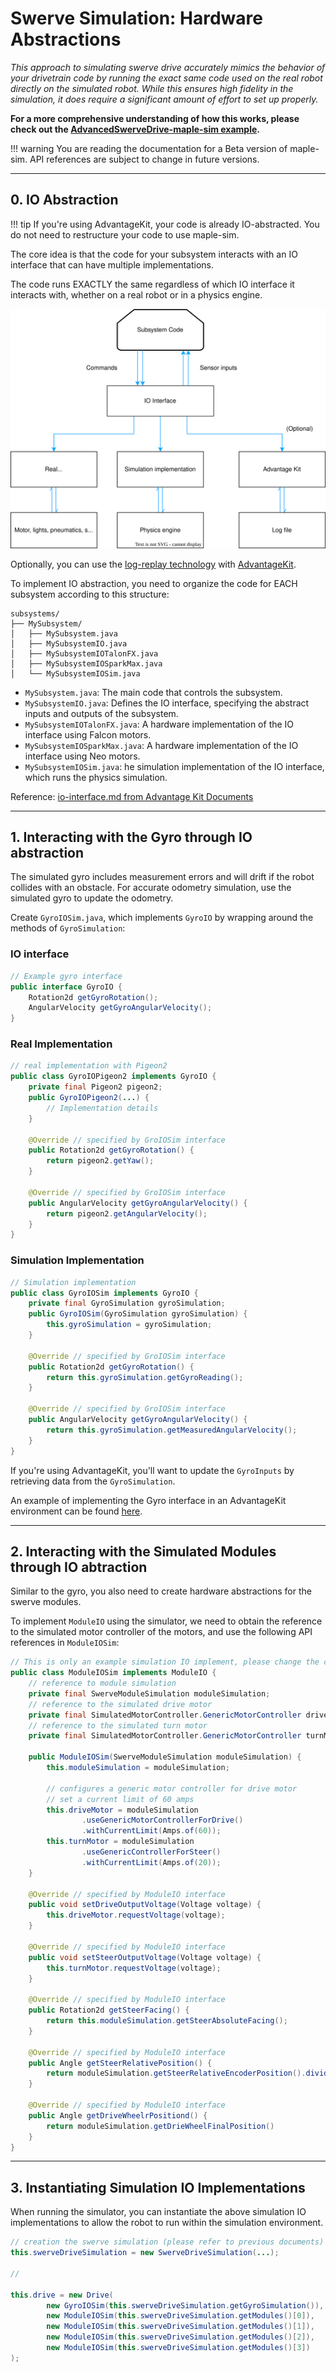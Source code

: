 # Swerve Simulation: Hardware Abstractions

*This approach to simulating swerve drive accurately mimics the behavior of your drivetrain code by running the exact same code used on the real robot directly on the simulated robot. While this ensures high fidelity in the simulation, it does require a significant amount of effort to set up properly.*

**For a more comprehensive understanding of how this works, please check out the [AdvancedSwerveDrive-maple-sim example](https://github.com/Shenzhen-Robotics-Alliance/maple-sim/blob/main/templates/AdvantageKit_AdvancedSwerveDriveProject/).**

!!! warning
      You are reading the documentation for a Beta version of maple-sim. API references are subject to change in future versions.

---
## 0. IO Abstraction

!!! tip 
      If you're using AdvantageKit, your code is already IO-abstracted. You do not need to restructure your code to use maple-sim.

The core idea is that the code for your subsystem interacts with an IO interface that can have multiple implementations.

The code runs EXACTLY the same regardless of which IO interface it interacts with, whether on a real robot or in a physics engine.

![](media/hardware%20abstraction.svg)

Optionally, you can use the [log-replay technology](https://github.com/Mechanical-Advantage/AdvantageKit/blob/main/docs/docs/what-is-advantagekit/index.md) with [AdvantageKit](https://github.com/Mechanical-Advantage/AdvantageKit).

To implement IO abstraction, you need to organize the code for EACH subsystem according to this structure:

```
subsystems/
├── MySubsystem/
│   ├── MySubsystem.java
│   ├── MySubsystemIO.java
│   ├── MySubsystemIOTalonFX.java
│   ├── MySubsystemIOSparkMax.java
│   └── MySubsystemIOSim.java
```

- `MySubsystem.java`:  The main code that controls the subsystem.
- `MySubsystemIO.java`: Defines the IO interface, specifying the abstract inputs and outputs of the subsystem.
- `MySubsystemIOTalonFX.java`: A hardware implementation of the IO interface using Falcon motors.
- `MySubsystemIOSparkMax.java`: A hardware implementation of the IO interface using Neo motors.
- `MySubsystemIOSim.java`: he simulation implementation of the IO interface, which runs the physics simulation.

Reference: [io-interface.md from Advantage Kit Documents](https://github.com/Mechanical-Advantage/AdvantageKit/blob/main/docs/docs/recording-inputs/io-interfaces.md)

---
## 1. Interacting with the Gyro through IO abstraction
The simulated gyro includes measurement errors and will drift if the robot collides with an obstacle. For accurate odometry simulation, use the simulated gyro to update the odometry.

Create `GyroIOSim.java`, which implements `GyroIO` by wrapping around the methods of `GyroSimulation`:

### IO interface
```java
// Example gyro interface
public interface GyroIO {
    Rotation2d getGyroRotation();
    AngularVelocity getGyroAngularVelocity();
}
```

### Real Implementation

```java
// real implementation with Pigeon2
public class GyroIOPigeon2 implements GyroIO {
    private final Pigeon2 pigeon2;
    public GyroIOPigeon2(...) {
        // Implementation details
    }
    
    @Override // specified by GroIOSim interface
    public Rotation2d getGyroRotation() {
        return pigeon2.getYaw();
    }
    
    @Override // specified by GroIOSim interface
    public AngularVelocity getGyroAngularVelocity() {
        return pigeon2.getAngularVelocity();
    }
}
```

### Simulation Implementation

```java
// Simulation implementation
public class GyroIOSim implements GyroIO {
    private final GyroSimulation gyroSimulation;
    public GyroIOSim(GyroSimulation gyroSimulation) {
        this.gyroSimulation = gyroSimulation;
    }
    
    @Override // specified by GroIOSim interface
    public Rotation2d getGyroRotation() {
        return this.gyroSimulation.getGyroReading();
    }
    
    @Override // specified by GroIOSim interface
    public AngularVelocity getGyroAngularVelocity() {
        return this.gyroSimulation.getMeasuredAngularVelocity();
    }
}
```

If you're using AdvantageKit, you'll want to update the `GyroInputs` by retrieving data from the `GyroSimulation`.

An example of implementing the Gyro interface in an AdvantageKit environment can be found [here](https://github.com/Shenzhen-Robotics-Alliance/maple-sim/blob/main/templates/AdvantageKit_AdvancedSwerveDriveProject/src/main/java/frc/robot/subsystems/drive/GyroIOSim.java).

---
## 2. Interacting with the Simulated Modules through IO abtraction

Similar to the gyro, you also need to create hardware abstractions for the swerve modules.

To implement `ModuleIO` using the simulator, we need to obtain the reference to the simulated motor controller of the motors, and use the following API references in `ModuleIOSim`:

```java
// This is only an example simulation IO implement, please change the code according to your ModuleIO interface
public class ModuleIOSim implements ModuleIO {
    // reference to module simulation
    private final SwerveModuleSimulation moduleSimulation;
    // reference to the simulated drive motor
    private final SimulatedMotorController.GenericMotorController driveMotor;
    // reference to the simulated turn motor
    private final SimulatedMotorController.GenericMotorController turnMotor;

    public ModuleIOSim(SwerveModuleSimulation moduleSimulation) {
        this.moduleSimulation = moduleSimulation;

        // configures a generic motor controller for drive motor
        // set a current limit of 60 amps
        this.driveMotor = moduleSimulation
                .useGenericMotorControllerForDrive()
                .withCurrentLimit(Amps.of(60));
        this.turnMotor = moduleSimulation
                .useGenericControllerForSteer()
                .withCurrentLimit(Amps.of(20));
    }
    
    @Override // specified by ModuleIO interface
    public void setDriveOutputVoltage(Voltage voltage) {
        this.driveMotor.requestVoltage(voltage);
    }

    @Override // specified by ModuleIO interface
    public void setSteerOutputVoltage(Voltage voltage) {
        this.turnMotor.requestVoltage(voltage);
    }
    
    @Override // specified by ModuleIO interface
    public Rotation2d getSteerFacing() {
        return this.moduleSimulation.getSteerAbsoluteFacing();
    }
    
    @Override // specified by ModuleIO interface
    public Angle getSteerRelativePosition() {
        return moduleSimulation.getSteerRelativeEncoderPosition().divide(moduleSimulation.STEER_GEAR_RATIO));
    }
    
    @Override // specified by ModuleIO interface
    public Angle getDriveWheelrPositiond() {
        return moduleSimulation.getDrieWheelFinalPosition()
    }
}
```

---
## 3. Instantiating Simulation IO Implementations

When running the simulator, you can instantiate the above simulation IO implementations to allow the robot to run within the simulation environment.

```java
// creation the swerve simulation (please refer to previous documents)
this.swerveDriveSimulation = new SwerveDriveSimulation(...);

// 

this.drive = new Drive(
        new GyroIOSim(this.swerveDriveSimulation.getGyroSimulation()),
        new ModuleIOSim(this.swerveDriveSimulation.getModules()[0]),
        new ModuleIOSim(this.swerveDriveSimulation.getModules()[1]),
        new ModuleIOSim(this.swerveDriveSimulation.getModules()[2]),
        new ModuleIOSim(this.swerveDriveSimulation.getModules()[3])
);
```


